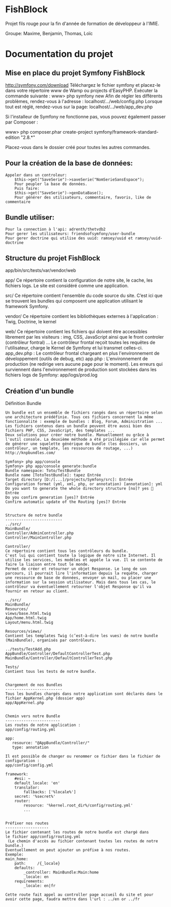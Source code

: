 FishBlock
=========

Projet fils rouge pour la fin d'année de formation de développeur à l'IMIE.

Groupe: Maxime, Benjamin, Thomas, Loïc

Documentation du projet
=======================
Mise en place du projet Symfony FishBlock
-----------------------------------------
http://symfony.com/download 
Téléchargez   le   fichier   symfony   et   placez-le   dans   votre répertoire www de Wamp ou  projects d'EasyPHP.
Exécuter la commande suivante : 
	www> php symfony new <nom projet>
Afin   de   régler   les différents problèmes, rendez-vous à l'adresse :
		localhost/…/web/config.php 
Lorsque tout est réglé, rendez-vous sur la page:  	localhost/…/web/app_dev.php

Si  l'installeur  de  Symfony  ne  fonctionne  pas,  vous  pouvez également passer par Composer :

www> php composer.phar create-project symfony/framework-standard-edition <nom projet> "2.8.*"

Placez-vous dans le dossier créé pour toutes les autres commandes.


Pour la création de la base de données:
---------------------------------------
    Appeler dans un controleur:
        $this->get("SaveSerie")->saveSerie("NomSerieSansEspace");
        Pour peupler la base de données.
        Puis faire:
        $this->get("SaveSerie")->genDataBase();
        Pour générer des utilisateurs, commentaire, favoris, like de commentaire


Bundle utiliser:
----------------
    Pour la connection à l'api: adrenth/thetvdb2
    Pour gerer les utilisateurs: friendsofsymfony/user-bundle
    Pour gerer doctrine qui utilise des uuid: ramsey/uuid et ramsey/uuid-doctrine


Structure du projet FishBlock
-----------------------------
app/bin/src/tests/var/vendor/web

app/
Ce répertoire contient la configuration de notre site, le  cache, les fichiers logs.
Le site est considéré comme une application.

src/
Ce répertoire contient l'ensemble du code source du site. 
C’est ici que se trouvent les bundles qui composent une application utilisant le framework Symfony.

vendor/
Ce répertoire contient les bibliothèques externes à l'application :
Twig, Doctrine, le kernel 

web/
Ce répertoire contient les fichiers qui doivent être accessibles librement par les visiteurs : img, CSS, JavaScript ainsi que le front controler (contrôleur fontral) …
Le contrôleur frontal reçoit toutes les requêtes de l'utilisateur, charge le Kernel de Symfony et lui transmet celles-ci.
app_dev.php   :   Le   contrôleur   frontal   chargeant   en   plus l'environnement de développement (outils de debug, etc)
app.php  :  L'environnement  de  production  (ne  redirige  vers aucune page pour le moment).
Les    erreurs    qui    surviennent    dans    l'environnement    de production   sont   stockées   dans   les   fichiers   logs   de Symfony: app/logs/prod.log


Création d'un bundle
--------------------
Définition Bundle
~~~~~~~~~~~~~~~~~
Un bundle est un ensemble de fichiers rangés dans un répertoire selon une architecture prédéfinie. Tous ces fichiers concernent la même fonctionnalité : exemple de bundles : Blog, Forum, Administration ...
Les fichiers contenus dans un bundle peuvent être aussi bien des fichiers PHP, CSS, JavaScript, des templates ...
Deux solutions pour créer notre bundle. Manuellement ou grâce à l'outil console. La deuxième méthode a été privilégiée car elle permet de générer une squelette générique de bundle (les dossiers, un contrôleur, un template, les ressources de routage, ...)
http://knpbundles.com/ 

Symfony> php app/console
Symfony> php app/console generate:bundle
Bundle namespace: Toto/TestBundle
Bundle name [TotoTestBundle]: tapez Entrée
Target directory [D:/[...]/projects/Symfony/src]: Entrée
Configuration format (yml, xml, php, or annotation) [annotation]: yml
Do you want to generate the whole directory structure [no]? yes  Entrée
Do you confirm generation [yes]? Entrée
Confirm automatic update of the Routing [yes]? Entrée


Structure de notre bundle
-------------------------
../src/
MainBundle/
Controller/AdminController.php
Controller/MainController.php

Controller/
Ce répertoire contient tous les contrôleurs du bundle.
C'est lui qui contient toute la logique de notre site Internet. Il utilise les services, les modèles et appèle la vue. Il se contente de faire la liaison entre tout le monde.
Permet de créer et retourner un objet Response. Le long de son parcours, il pourrait lire l'information depuis la requête, charger une ressource de base de données, envoyer un mail, ou placer une information sur la session utilisateur. Mais dans tous les cas, le contrôleur va éventuellement retourner l'objet Response qu'il va fournir en retour au client.

../src/
MainBundle/
Resources/
views/base.html.twig
App/home.html.twig
Layout/menu.html.twig

Resources/views/
Contient les templates Twig (c’est-à-dire les vues) de notre bundle (MainBundle), organisés par contrôleurs.

../tests/TestAdd.php
AppBundle/Controller/DefaultControllerTest.php
MainBundle/Controller/DefaultControllerTest.php

Tests/
Contient tous les tests de notre bundle.


Chargement de nos Bundles
-------------------------
Tous les bundles chargés dans notre application sont déclarés dans le fichier AppKernel.php (dossier app)
app/AppKernel.php


Chemin vers notre Bundle
------------------------
Les routes de notre application : 
app/config/routing.yml

app:
   resource: "@AppBundle/Controller/"
   type: annotation

Il est possible de changer ou renommer ce fichier dans le fichier de configuration :
app/config/config.yml

framework:
    #esi: ~
    default_locale: 'en'
    translator:
        fallbacks: ['%locale%']
    secret: '%secret%'
    router:
        resource: '%kernel.root_dir%/config/routing.yml'
        ...


Préfixer nos routes
-------------------
Le fichier contenant les routes de notre bundle est chargé dans 
le fichier app/config/routing.yml
 (Le chemin d'accès au fichier contenant toutes les routes de notre bundle.)
Eventuellement on peut ajouter un préfixe à nos routes.
Exemple:
main_home:
    path:     /{_locale}
    defaults:
        _controller: MainBundle:Main:home
        _locale: en
    requirements:
        _locale: en|fr

Cette route fait appel au controller page accueil du site et pour avoir cette page, faudra mettre dans l'url : ../en or ../fr


















